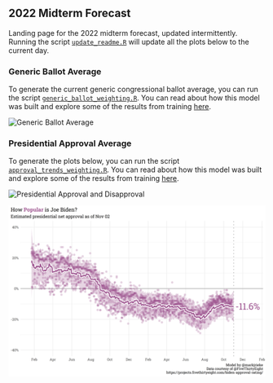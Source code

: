 
## 2022 Midterm Forecast

Landing page for the 2022 midterm forecast, updated intermittently.
Running the script
[`update_readme.R`](https://github.com/markjrieke/2022-midterm-forecasts/blob/main/scripts/update_readme.R)
will update all the plots below to the current day.

### Generic Ballot Average

To generate the current generic congressional ballot average, you can
run the script
[`generic_ballot_weighting.R`](https://github.com/markjrieke/2022-midterm-forecasts/blob/main/scripts/model_train/generic_ballot_weighting.R).
You can read about how this model was built and explore some of the
results from training
[here](https://www.thedatadiary.net/blog/2021-12-14-do-voters-want-democrats-or-republicans-in-congress/).

![Generic Ballot
Average](plots/generic_ballot/generic_ballot_current.png)

### Presidential Approval Average

To generate the plots below, you can run the script
[`approval_trends_weighting.R`](https://github.com/markjrieke/2022-midterm-forecasts/blob/main/scripts/model_train/approval_trends_weighting.R).
You can read about how this model was built and explore some of the
results from training
[here](https://www.thedatadiary.net/blog/2022-01-26-how-popular-is-joe-biden/).

![Presidential Approval and
Disapproval](plots/approval/approval_disapproval_current.png)

![Presidential Net Approval](plots/approval/net_approval_current.png)
